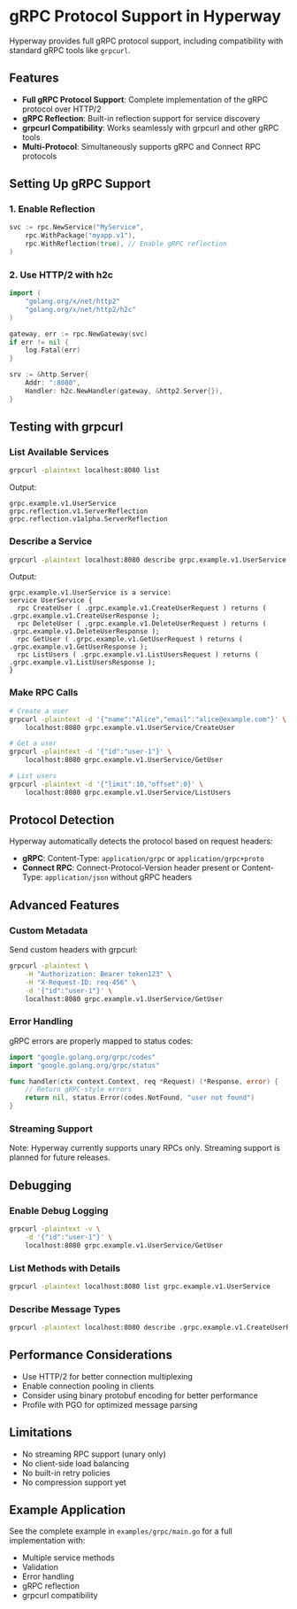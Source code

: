 # gRPC Protocol Support in Hyperway

Hyperway provides full gRPC protocol support, including compatibility with standard gRPC tools like `grpcurl`.

## Features

- **Full gRPC Protocol Support**: Complete implementation of the gRPC protocol over HTTP/2
- **gRPC Reflection**: Built-in reflection support for service discovery
- **grpcurl Compatibility**: Works seamlessly with grpcurl and other gRPC tools
- **Multi-Protocol**: Simultaneously supports gRPC and Connect RPC protocols

## Setting Up gRPC Support

### 1. Enable Reflection

```go
svc := rpc.NewService("MyService",
    rpc.WithPackage("myapp.v1"),
    rpc.WithReflection(true), // Enable gRPC reflection
)
```

### 2. Use HTTP/2 with h2c

```go
import (
    "golang.org/x/net/http2"
    "golang.org/x/net/http2/h2c"
)

gateway, err := rpc.NewGateway(svc)
if err != nil {
    log.Fatal(err)
}

srv := &http.Server{
    Addr: ":8080",
    Handler: h2c.NewHandler(gateway, &http2.Server{}),
}
```

## Testing with grpcurl

### List Available Services

```bash
grpcurl -plaintext localhost:8080 list
```

Output:
```
grpc.example.v1.UserService
grpc.reflection.v1.ServerReflection
grpc.reflection.v1alpha.ServerReflection
```

### Describe a Service

```bash
grpcurl -plaintext localhost:8080 describe grpc.example.v1.UserService
```

Output:
```
grpc.example.v1.UserService is a service:
service UserService {
  rpc CreateUser ( .grpc.example.v1.CreateUserRequest ) returns ( .grpc.example.v1.CreateUserResponse );
  rpc DeleteUser ( .grpc.example.v1.DeleteUserRequest ) returns ( .grpc.example.v1.DeleteUserResponse );
  rpc GetUser ( .grpc.example.v1.GetUserRequest ) returns ( .grpc.example.v1.GetUserResponse );
  rpc ListUsers ( .grpc.example.v1.ListUsersRequest ) returns ( .grpc.example.v1.ListUsersResponse );
}
```

### Make RPC Calls

```bash
# Create a user
grpcurl -plaintext -d '{"name":"Alice","email":"alice@example.com"}' \
    localhost:8080 grpc.example.v1.UserService/CreateUser

# Get a user
grpcurl -plaintext -d '{"id":"user-1"}' \
    localhost:8080 grpc.example.v1.UserService/GetUser

# List users
grpcurl -plaintext -d '{"limit":10,"offset":0}' \
    localhost:8080 grpc.example.v1.UserService/ListUsers
```

## Protocol Detection

Hyperway automatically detects the protocol based on request headers:

- **gRPC**: Content-Type: `application/grpc` or `application/grpc+proto`
- **Connect RPC**: Connect-Protocol-Version header present or Content-Type: `application/json` without gRPC headers

## Advanced Features

### Custom Metadata

Send custom headers with grpcurl:

```bash
grpcurl -plaintext \
    -H "Authorization: Bearer token123" \
    -H "X-Request-ID: req-456" \
    -d '{"id":"user-1"}' \
    localhost:8080 grpc.example.v1.UserService/GetUser
```

### Error Handling

gRPC errors are properly mapped to status codes:

```go
import "google.golang.org/grpc/codes"
import "google.golang.org/grpc/status"

func handler(ctx context.Context, req *Request) (*Response, error) {
    // Return gRPC-style errors
    return nil, status.Error(codes.NotFound, "user not found")
}
```

### Streaming Support

Note: Hyperway currently supports unary RPCs only. Streaming support is planned for future releases.

## Debugging

### Enable Debug Logging

```bash
grpcurl -plaintext -v \
    -d '{"id":"user-1"}' \
    localhost:8080 grpc.example.v1.UserService/GetUser
```

### List Methods with Details

```bash
grpcurl -plaintext localhost:8080 list grpc.example.v1.UserService
```

### Describe Message Types

```bash
grpcurl -plaintext localhost:8080 describe .grpc.example.v1.CreateUserRequest
```

## Performance Considerations

- Use HTTP/2 for better connection multiplexing
- Enable connection pooling in clients
- Consider using binary protobuf encoding for better performance
- Profile with PGO for optimized message parsing

## Limitations

- No streaming RPC support (unary only)
- No client-side load balancing
- No built-in retry policies
- No compression support yet

## Example Application

See the complete example in `examples/grpc/main.go` for a full implementation with:
- Multiple service methods
- Validation
- Error handling
- gRPC reflection
- grpcurl compatibility